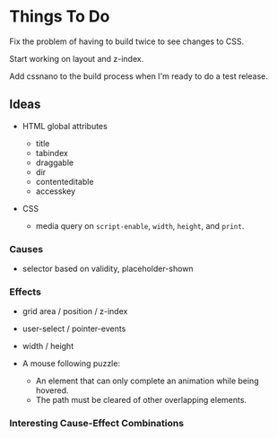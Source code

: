 
# Things To Do

Fix the problem of having to build twice to see changes to CSS.

Start working on layout and z-index.

Add cssnano to the build process when I'm ready to do a test release.

## Ideas

- HTML global attributes
  - title
  - tabindex
  - draggable
  - dir
  - contenteditable
  - accesskey

- CSS
  - media query on `script-enable`, `width`, `height`, and `print`.

### Causes

- selector based on validity, placeholder-shown

### Effects

- grid area / position / z-index
- user-select / pointer-events
- width / height

- A mouse following puzzle:
  - An element that can only complete an animation while being hovered.
  - The path must be cleared of other overlapping elements.

### Interesting Cause-Effect Combinations
